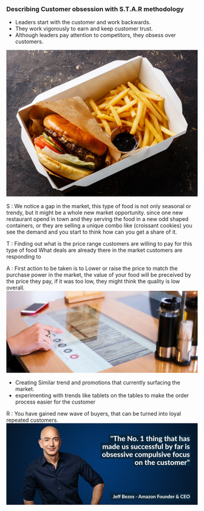 ### Describing Customer obsession with S.T.A.R methodology
- Leaders start with the customer and work backwards. 
- They work vigorously to earn and keep customer trust. 
- Although leaders pay attention to competitors, they obsess over customers.

![food](burger.webp)

S 
: We notice a gap in the market, this type of food is not only seasonal or trendy, but it might be a whole new market opportunity.
since one new restaurant opend in town and they serving the food in a new odd shaped containers, or they are selling a unique combo like (croissant cookies) you see the demand and you start to think how can you get a share of it.

T
 : Finding out what is the price range customers are willing to pay for this type of food
 What deals are already there in the market customers are responding to

A 
:  First action to be taken is to Lower or raise the price to match the  purchase power in the market, the value of your food will be preceived by the price they pay, if it was too low, they might think the quality is low overall.
![tablet](tablet.png)
* Creating Similar trend and promotions that currently surfacing the market.
* experimenting with trends like tablets on the tables to make the order process easier for the customer 

R
 : You have gained new wave of buyers, that can be turned into loyal repeated customers.
 ![jeffbezoz](jeff.webp)